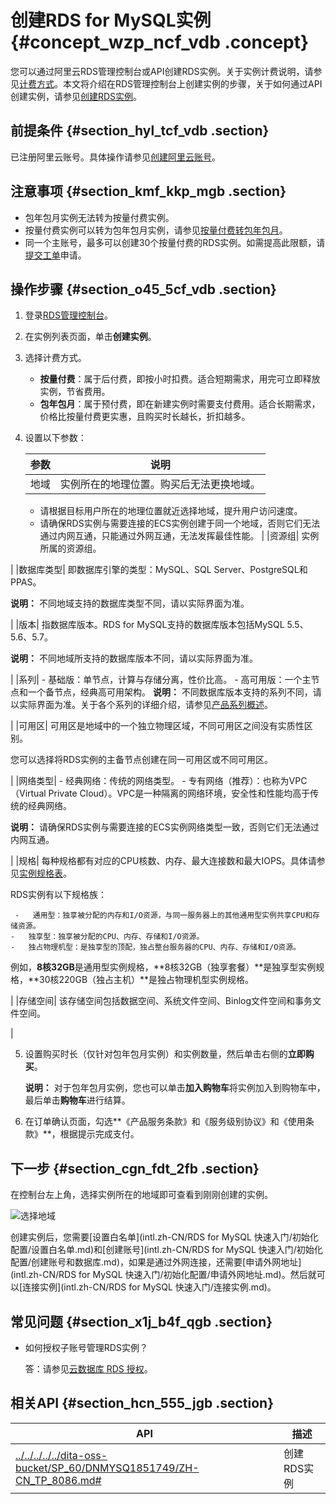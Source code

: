 # 创建RDS for MySQL实例 {#concept_wzp_ncf_vdb .concept}

您可以通过阿里云RDS管理控制台或API创建RDS实例。关于实例计费说明，请参见[计费方式](../../../../../intl.zh-CN/云数据库RDS价格/计费方式与收费项.md#)。本文将介绍在RDS管理控制台上创建实例的步骤，关于如何通过API创建实例，请参见[创建RDS实例](../../../../../intl.zh-CN/API参考/实例管理/CreateDBInstance.md#)。

## 前提条件 {#section_hyl_tcf_vdb .section}

已注册阿里云账号。具体操作请参见[创建阿里云账号](https://www.alibabacloud.com/help/doc-detail/50482.html)。

## 注意事项 {#section_kmf_kkp_mgb .section}

-   包年包月实例无法转为按量付费实例。
-   按量付费实例可以转为包年包月实例，请参见[按量付费转包年包月](../../../../../intl.zh-CN/用户指南/计费管理/按量付费转包年包月.md#)。
-   同一个主账号，最多可以创建30个按量付费的RDS实例。如需提高此限额，请[提交工单](https://workorder-intl.console.aliyun.com/console.htm#/ticket/createIndex)申请。

## 操作步骤 {#section_o45_5cf_vdb .section}

1.  登录[RDS管理控制台](https://rds.console.aliyun.com/?spm=5176.doc43185.2.7.mR2Syx)。
2.  在实例列表页面，单击**创建实例**。
3.  选择计费方式。
    -   **按量付费**：属于后付费，即按小时扣费。适合短期需求，用完可立即释放实例，节省费用。
    -   **包年包月**：属于预付费，即在新建实例时需要支付费用。适合长期需求，价格比按量付费更实惠，且购买时长越长，折扣越多。
4.  设置以下参数：

    |参数|说明|
    |--|--|
    |地域| 实例所在的地理位置。购买后无法更换地域。

     -   请根据目标用户所在的地理位置就近选择地域，提升用户访问速度。
    -   请确保RDS实例与需要连接的ECS实例创建于同一个地域，否则它们无法通过内网互通，只能通过外网互通，无法发挥最佳性能。
 |
    |资源组| 实例所属的资源组。

 |
    |数据库类型| 即数据库引擎的类型：MySQL、SQL Server、PostgreSQL和PPAS。

 **说明：** 不同地域支持的数据库类型不同，请以实际界面为准。

 |
    |版本| 指数据库版本。RDS for MySQL支持的数据库版本包括MySQL 5.5、5.6、5.7。

 **说明：** 不同地域所支持的数据库版本不同，请以实际界面为准。

 |
    |系列|     -   基础版：单节点，计算与存储分离，性价比高。
    -   高可用版：一个主节点和一个备节点，经典高可用架构。
 **说明：** 不同数据库版本支持的系列不同，请以实际界面为准。关于各个系列的详细介绍，请参见[产品系列概述](../../../../../intl.zh-CN/云数据库RDS简介/产品系列/产品系列概述.md)。

 |
    |可用区| 可用区是地域中的一个独立物理区域，不同可用区之间没有实质性区别。

 您可以选择将RDS实例的主备节点创建在同一可用区或不同可用区。

 |
    |网络类型|     -   经典网络：传统的网络类型。
    -   专有网络（推荐）：也称为VPC（Virtual Private Cloud）。VPC是一种隔离的网络环境，安全性和性能均高于传统的经典网络。

**说明：** 请确保RDS实例与需要连接的ECS实例网络类型一致，否则它们无法通过内网互通。

 |
    |规格| 每种规格都有对应的CPU核数、内存、最大连接数和最大IOPS。具体请参见[实例规格表](../../../../../intl.zh-CN/云数据库RDS简介/实例规格/实例规格表.md#)。

 RDS实例有以下规格族：

     -   通用型：独享被分配的内存和I/O资源，与同一服务器上的其他通用型实例共享CPU和存储资源。
    -   独享型：独享被分配的CPU、内存、存储和I/O资源。
    -   独占物理机型：是独享型的顶配，独占整台服务器的CPU、内存、存储和I/O资源。
 例如，**8核32GB**是通用型实例规格，**8核32GB（独享套餐）**是独享型实例规格，**30核220GB（独占主机）**是独占物理机型实例规格。

 |
    |存储空间| 该存储空间包括数据空间、系统文件空间、Binlog文件空间和事务文件空间。

 |

5.  设置购买时长（仅针对包年包月实例）和实例数量，然后单击右侧的**立即购买**。

    **说明：** 对于包年包月实例，您也可以单击**加入购物车**将实例加入到购物车中，最后单击**购物车**进行结算。

6.  在订单确认页面，勾选**《产品服务条款》和《服务级别协议》和《使用条款》**，根据提示完成支付。

## 下一步 {#section_cgn_fdt_2fb .section}

在控制台左上角，选择实例所在的地域即可查看到刚刚创建的实例。

![选择地域](http://static-aliyun-doc.oss-cn-hangzhou.aliyuncs.com/assets/img/7814/155115893536543_zh-CN.png)

创建实例后，您需要[设置白名单](intl.zh-CN/RDS for MySQL 快速入门/初始化配置/设置白名单.md)和[创建账号](intl.zh-CN/RDS for MySQL 快速入门/初始化配置/创建账号和数据库.md)，如果是通过外网连接，还需要[申请外网地址](intl.zh-CN/RDS for MySQL 快速入门/初始化配置/申请外网地址.md)。然后就可以[连接实例](intl.zh-CN/RDS for MySQL 快速入门/连接实例.md)。

## 常见问题 {#section_x1j_b4f_qgb .section}

-   如何授权子账号管理RDS实例？

    答：请参见[云数据库 RDS 授权](https://www.alibabacloud.com/help/zh/doc-detail/58932.htm)。


## 相关API {#section_hcn_555_jgb .section}

|API|描述|
|---|--|
|[../../../../../dita-oss-bucket/SP\_60/DNMYSQ1851749/ZH-CN\_TP\_8086.md\#](../../../../../intl.zh-CN/API参考/实例管理/CreateDBInstance.md#)|创建RDS实例|

